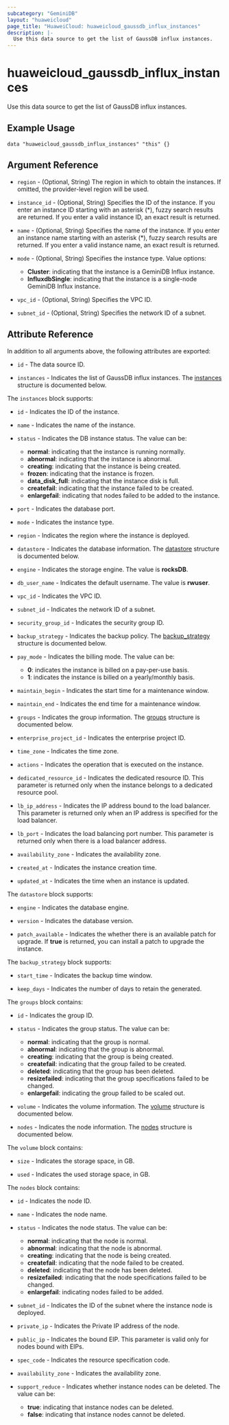 ```yaml
---
subcategory: "GeminiDB"
layout: "huaweicloud"
page_title: "HuaweiCloud: huaweicloud_gaussdb_influx_instances"
description: |-
  Use this data source to get the list of GaussDB influx instances.
---
```


# huaweicloud_gaussdb_influx_instances

Use this data source to get the list of GaussDB influx instances.

## Example Usage

```hcl
data "huaweicloud_gaussdb_influx_instances" "this" {}
```

## Argument Reference

* `region` - (Optional, String) The region in which to obtain the instances. If omitted, the provider-level region will
  be used.

* `instance_id` - (Optional, String) Specifies the ID of the instance. If you enter an instance ID starting with
  an asterisk (*), fuzzy search results are returned. If you enter a valid instance ID, an exact result is returned.

* `name` - (Optional, String) Specifies the name of the instance. If you enter an instance name starting with an
  asterisk (*), fuzzy search results are returned. If you enter a valid instance name, an exact result is returned.

* `mode` - (Optional, String) Specifies the instance type. Value options:
  + **Cluster**: indicating that the instance is a GeminiDB Influx instance.
  + **InfluxdbSingle**: indicating that the instance is a single-node GeminiDB Influx instance.

* `vpc_id` - (Optional, String) Specifies the VPC ID.

* `subnet_id` - (Optional, String) Specifies the network ID of a subnet.

## Attribute Reference

In addition to all arguments above, the following attributes are exported:

* `id` - The data source ID.

* `instances` - Indicates the list of GaussDB influx instances.
  The [instances](#instances_struct) structure is documented below.

<a name="instances_struct"></a>
The `instances` block supports:

* `id` - Indicates the ID of the instance.

* `name` - Indicates the name of the instance.

* `status` - Indicates the DB instance status. The value can be:
  + **normal**: indicating that the instance is running normally.
  + **abnormal**: indicating that the instance is abnormal.
  + **creating**: indicating that the instance is being created.
  + **frozen**: indicating that the instance is frozen.
  + **data_disk_full**: indicating that the instance disk is full.
  + **createfail**: indicating that the instance failed to be created.
  + **enlargefail**: indicating that nodes failed to be added to the instance.

* `port` - Indicates the database port.

* `mode` - Indicates the instance type.

* `region` - Indicates the region where the instance is deployed.

* `datastore` - Indicates the database information.
  The [datastore](#datastore_struct) structure is documented below.

* `engine` - Indicates the storage engine. The value is **rocksDB**.

* `db_user_name` - Indicates the default username. The value is **rwuser**.

* `vpc_id` - Indicates the VPC ID.

* `subnet_id` - Indicates the network ID of a subnet.

* `security_group_id` - Indicates the security group ID.

* `backup_strategy` - Indicates the backup policy.
  The [backup_strategy](#backup_strategy_struct) structure is documented below.

* `pay_mode` - Indicates the billing mode. The value can be:
  + **0**: indicates the instance is billed on a pay-per-use basis.
  + **1**: indicates the instance is billed on a yearly/monthly basis.

* `maintain_begin` - Indicates the start time for a maintenance window.

* `maintain_end` - Indicates the end time for a maintenance window.

* `groups` - Indicates the group information.
  The [groups](#groups_struct) structure is documented below.

* `enterprise_project_id` - Indicates the enterprise project ID.

* `time_zone` - Indicates the time zone.

* `actions` - Indicates the operation that is executed on the instance.

* `dedicated_resource_id` - Indicates the dedicated resource ID. This parameter is returned only when the instance belongs
  to a dedicated resource pool.

* `lb_ip_address` - Indicates the IP address bound to the load balancer. This parameter is returned only when an IP
  address is specified for the load balancer.

* `lb_port` - Indicates the load balancing port number. This parameter is returned only when there is a load balancer address.

* `availability_zone` - Indicates the availability zone.

* `created_at` - Indicates the instance creation time.

* `updated_at` - Indicates the time when an instance is updated.

<a name="datastore_struct"></a>
The `datastore` block supports:

* `engine` - Indicates the database engine.

* `version` - Indicates the database version.

* `patch_available` - Indicates the whether there is an available patch for upgrade. If **true** is returned, you can
  install a patch to upgrade the instance.

<a name="backup_strategy_struct"></a>
The `backup_strategy` block supports:

* `start_time` - Indicates the backup time window.

* `keep_days` - Indicates the number of days to retain the generated.

<a name="groups_struct"></a>
The `groups` block contains:

* `id` - Indicates the group ID.

* `status` - Indicates the group status. The value can be:
  + **normal**: indicating that the group is normal.
  + **abnormal**: indicating that the group is abnormal.
  + **creating**: indicating that the group is being created.
  + **createfail**: indicating that the group failed to be created.
  + **deleted**: indicating that the group has been deleted.
  + **resizefailed**: indicating that the group specifications failed to be changed.
  + **enlargefail**: indicating the group failed to be scaled out.

* `volume` - Indicates the volume information.
  The [volume](#volume_struct) structure is documented below.

* `nodes` - Indicates the node information.
  The [nodes](#nodes_struct) structure is documented below.

<a name="volume_struct"></a>
The `volume` block contains:

* `size` - Indicates the storage space, in GB.

* `used` - Indicates the used storage space, in GB.

<a name="nodes_struct"></a>
The `nodes` block contains:

* `id` - Indicates the node ID.

* `name` - Indicates the node name.

* `status` - Indicates the node status. The value can be:
  + **normal**: indicating that the node is normal.
  + **abnormal**: indicating that the node is abnormal.
  + **creating**: indicating that the node is being created.
  + **createfail**: indicating that the node failed to be created.
  + **deleted**: indicating that the node has been deleted.
  + **resizefailed**: indicating that the node specifications failed to be changed.
  + **enlargefail**:  indicating nodes failed to be added.

* `subnet_id` - Indicates the ID of the subnet where the instance node is deployed.

* `private_ip` - Indicates the Private IP address of the node.

* `public_ip` - Indicates the bound EIP. This parameter is valid only for nodes bound with EIPs.

* `spec_code` - Indicates the resource specification code.

* `availability_zone` - Indicates the availability zone.

* `support_reduce` - Indicates whether instance nodes can be deleted. The value can be:
  + **true**: indicating that instance nodes can be deleted.
  + **false**: indicating that instance nodes cannot be deleted.
